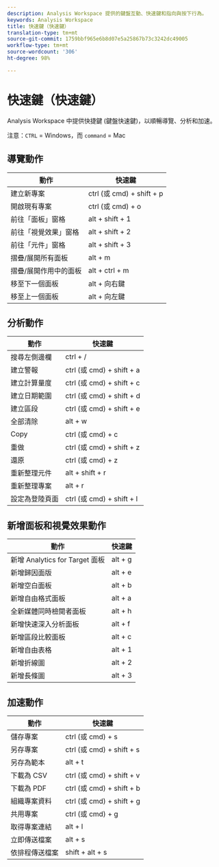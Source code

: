 ```yaml
---
description: Analysis Workspace 提供的鍵盤互動、快速鍵和指向與按下行為。
keywords: Analysis Workspace
title: 快速鍵（快速鍵）
translation-type: tm+mt
source-git-commit: 1759bbf965e6b8d07e5a25867b73c3242dc49005
workflow-type: tm+mt
source-wordcount: '306'
ht-degree: 98%

---
```



# 快速鍵（快速鍵）

Analysis Workspace 中提供快捷鍵 (鍵盤快速鍵)，以順暢導覽、分析和加速。

注意：`CTRL` = Windows，而 `command` = Mac

## 導覽動作

| 動作 | 快速鍵 |
|---|---|
| 建立新專案 | ctrl (或 cmd) + shift + p |
| 開啟現有專案 | ctrl (或 cmd) + o |
| 前往「面板」窗格 | alt + shift + 1 |
| 前往「視覺效果」窗格 | alt + shift + 2 |
| 前往「元件」窗格 | alt + shift + 3 |
| 摺疊/展開所有面板 | alt + m |
| 摺疊/展開作用中的面板 | alt + ctrl + m |
| 移至下一個面板 | alt + 向右鍵 |
| 移至上一個面板 | alt + 向左鍵 |

## 分析動作

| 動作 | 快速鍵 |
|---|---|
| 搜尋左側邊欄 | ctrl + / |
| 建立警報 | ctrl (或 cmd) + shift + a |
| 建立計算量度 | ctrl (或 cmd) + shift + c |
| 建立日期範圍 | ctrl (或 cmd) + shift + d |
| 建立區段 | ctrl (或 cmd) + shift + e |
| 全部清除 | alt + w |
| Copy | ctrl (或 cmd) + c |
| 重做 | ctrl (或 cmd) + shift + z |
| 還原 | ctrl (或 cmd) + z |
| 重新整理元件 | alt + shift + r |
| 重新整理專案 | alt + r |
| 設定為登陸頁面 | ctrl (或 cmd) + shift + l |

## 新增面板和視覺效果動作

| 動作 | 快速鍵 |
|---|---|
| 新增 Analytics for Target 面板 | alt + g |
| 新增歸因面版 | alt + e |
| 新增空白面板 | alt + b |
| 新增自由格式面板 | alt + a |
| 全新媒體同時檢閱者面板 | alt + h |
| 新增快速深入分析面板 | alt + f |
| 新增區段比較面板 | alt + c |
| 新增自由表格 | alt + 1 |
| 新增折線圖 | alt + 2 |
| 新增長條圖 | alt + 3 |

## 加速動作

| 動作 | 快速鍵 |
|---|---|
| 儲存專案 | ctrl (或 cmd) + s |
| 另存專案 | ctrl (或 cmd) + shift + s |
| 另存為範本 | alt + t |
| 下載為 CSV | ctrl (或 cmd) + shift + v |
| 下載為 PDF | ctrl (或 cmd) + shift + b |
| 組織專案資料 | ctrl (或 cmd) + shift + g |
| 共用專案 | ctrl (或 cmd) + g |
| 取得專案連結 | alt + l |
| 立即傳送檔案 | alt + s |
| 依排程傳送檔案 | shift + alt + s |
